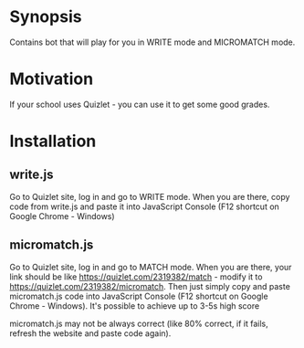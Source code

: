 # Synopsis

Contains bot that will play for you in WRITE mode and MICROMATCH mode.

# Motivation

If your school uses Quizlet - you can use it to get some good grades.

# Installation

## write.js

Go to Quizlet site, log in and go to WRITE mode.
When you are there, copy code from write.js and paste it into JavaScript Console (F12 shortcut on Google Chrome - Windows)

## micromatch.js
Go to Quizlet site, log in and go to MATCH mode.
When you are there, your link should be like https://quizlet.com/2319382/match - modify it to https://quizlet.com/2319382/micromatch.
Then just simply copy and paste micromatch.js code into JavaScript Console (F12 shortcut on Google Chrome - Windows).
It's possible to achieve up to 3-5s high score

micromatch.js may not be always correct (like 80% correct, if it fails, refresh the website and paste code again).